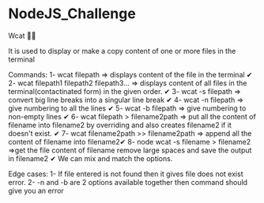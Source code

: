 # NodeJS_Challenge

Wcat 🚀🚀

It is used to display or make a copy content of one or more files in the terminal

Commands:
1- wcat filepath => displays content of the file in the terminal ✔ 
2- wcat filepath1 filepath2 filepath3... => displays content of all files in the terminal(contactinated form) in the given order. ✔ 
3- wcat -s filepath => convert big line breaks into a singular line break ✔
4- wcat -n filepath => give numbering to all the lines ✔
 5- wcat -b filepath => give numbering to non-empty lines ✔ 
 6- wcat filepath > filename2path => put all the content of filename into filename2 by overriding and also creates filename2 if it doesn't exist. ✔
7- wcat filename2path >> filename2path => append all the content of filename into filename2✔ 8- node wcat -s filename > filename2 =>get the file content of filename remove large spaces and save the output in filename2 ✔ We can mix and match the options.

Edge cases:
1- If file entered is not found then it gives file does not exist error. 
2- -n and -b are 2 options available together then command should give you an error
